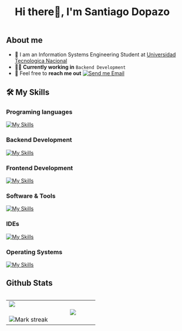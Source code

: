 <div id="user-content-toc">
  <ul align="left">
    <summary><h1 style="display: inline-block">Hi there👋, I'm Santiago Dopazo</h1></summary>
  </ul>
</div>

## About me

- :school: I am an Information Systems Engineering Student at [Universidad Tecnologica Nacional](https://www.utn.edu.ar/es/)
- :technologist: **Currently working in** `Backend Development`
- :email: Feel free to **reach me out** [![Send me Email](https://img.shields.io/static/v1?label=email&amp;message=SantiagoDopazo&amp;color=EA4335&amp;style=flat-square)](mailto:dopazosantiago20@gmail.com) 

## 🛠️ My Skills

### Programing languages

[![My Skills](https://skillicons.dev/icons?i=c,cpp,js,ruby)](https://skillicons.dev)

### Backend Development

[![My Skills](https://skillicons.dev/icons?i=rails,postgres,redis,postman)](https://skillicons.dev)

### Frontend Development

[![My Skills](https://skillicons.dev/icons?i=html,css,react,yarn,npm)](https://skillicons.dev)

### Software & Tools

[![My Skills](https://skillicons.dev/icons?i=github,gitlab,docker,ansible,kubernetes,terraform,unity)](https://skillicons.dev)

### IDEs

[![My Skills](https://skillicons.dev/icons?i=vscode,eclipse)](https://skillicons.dev)

### Operating Systems

[![My Skills](https://skillicons.dev/icons?i=windows,linux)](https://skillicons.dev)

## Github Stats

<p align="left">
  <!--- stats (start) -->
<table align="left">
<tr border="none">
<td width="50%" align="center">
  <img  align="left"  src="https://github-readme-stats.vercel.app/api?username=SantiagoDopazo&theme=dark&show_icons=true&count_private=true" />
  <br></br>
  <img  title="🔥 Get streak stats for your profile at git.io/streak-stats" alt="Mark streak" src="https://github-readme-streak-stats.herokuapp.com/?user=SantiagoDopazo&theme=dark&hide_border=false" /> 
</td>


<td width="50%" align="center">

  <img  align="center"  src="https://github-readme-stats-anuraghazra1.vercel.app/api/top-langs/?username=SantiagoDopazo&theme=dark&hide_border=false&no-bg=true&no-frame=true&langs_count=7"/>

  </td>
</tr>
</table>
